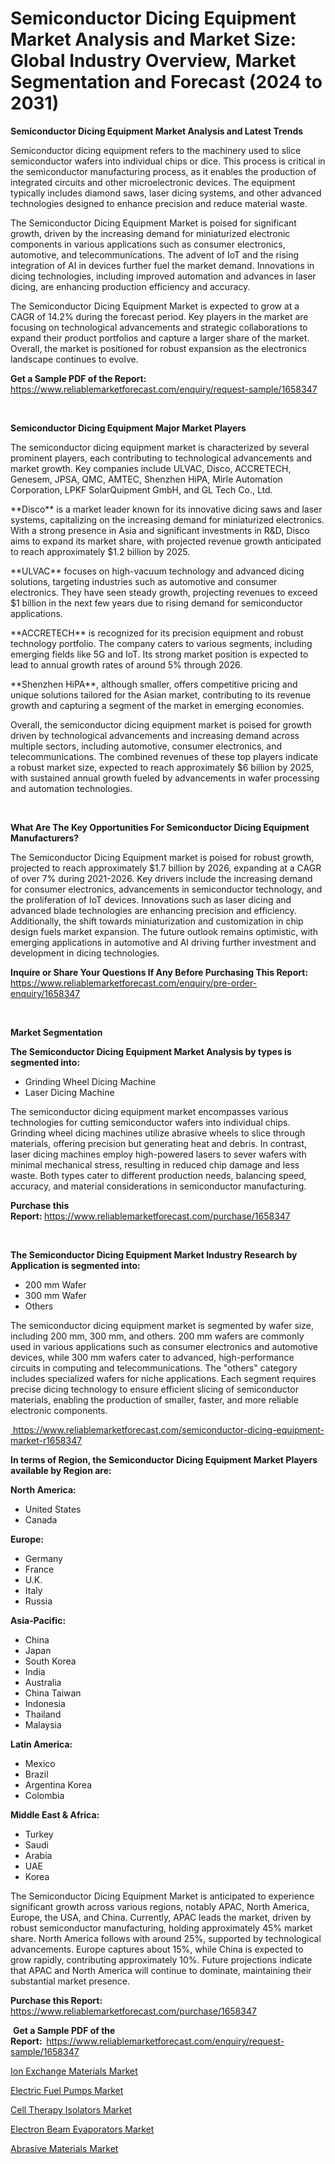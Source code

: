 <p><h1>Semiconductor Dicing Equipment Market Analysis and Market Size: Global Industry Overview, Market Segmentation and Forecast (2024 to 2031)</h1></p><p><strong>Semiconductor Dicing Equipment Market Analysis and Latest Trends</strong></p>
<p><p>Semiconductor dicing equipment refers to the machinery used to slice semiconductor wafers into individual chips or dice. This process is critical in the semiconductor manufacturing process, as it enables the production of integrated circuits and other microelectronic devices. The equipment typically includes diamond saws, laser dicing systems, and other advanced technologies designed to enhance precision and reduce material waste.</p><p>The Semiconductor Dicing Equipment Market is poised for significant growth, driven by the increasing demand for miniaturized electronic components in various applications such as consumer electronics, automotive, and telecommunications. The advent of IoT and the rising integration of AI in devices further fuel the market demand. Innovations in dicing technologies, including improved automation and advances in laser dicing, are enhancing production efficiency and accuracy. </p><p>The Semiconductor Dicing Equipment Market is expected to grow at a CAGR of 14.2% during the forecast period. Key players in the market are focusing on technological advancements and strategic collaborations to expand their product portfolios and capture a larger share of the market. Overall, the market is positioned for robust expansion as the electronics landscape continues to evolve.</p></p>
<p><strong>Get a Sample PDF of the Report:&nbsp;</strong> <a href="https://www.reliablemarketforecast.com/enquiry/request-sample/1658347?utm_campaign=1082&utm_medium=2&utm_source=Github&utm_content=ia&utm_term=18112024&utm_id=semiconductor-dicing-equipment">https://www.reliablemarketforecast.com/enquiry/request-sample/1658347</a></p>
<p>&nbsp;</p>
<p><strong>Semiconductor Dicing Equipment Major Market Players</strong></p>
<p><p>The semiconductor dicing equipment market is characterized by several prominent players, each contributing to technological advancements and market growth. Key companies include ULVAC, Disco, ACCRETECH, Genesem, JPSA, QMC, AMTEC, Shenzhen HiPA, Mirle Automation Corporation, LPKF SolarQuipment GmbH, and GL Tech Co., Ltd.</p><p>**Disco** is a market leader known for its innovative dicing saws and laser systems, capitalizing on the increasing demand for miniaturized electronics. With a strong presence in Asia and significant investments in R&D, Disco aims to expand its market share, with projected revenue growth anticipated to reach approximately $1.2 billion by 2025.</p><p>**ULVAC** focuses on high-vacuum technology and advanced dicing solutions, targeting industries such as automotive and consumer electronics. They have seen steady growth, projecting revenues to exceed $1 billion in the next few years due to rising demand for semiconductor applications.</p><p>**ACCRETECH** is recognized for its precision equipment and robust technology portfolio. The company caters to various segments, including emerging fields like 5G and IoT. Its strong market position is expected to lead to annual growth rates of around 5% through 2026.</p><p>**Shenzhen HiPA**, although smaller, offers competitive pricing and unique solutions tailored for the Asian market, contributing to its revenue growth and capturing a segment of the market in emerging economies.</p><p>Overall, the semiconductor dicing equipment market is poised for growth driven by technological advancements and increasing demand across multiple sectors, including automotive, consumer electronics, and telecommunications. The combined revenues of these top players indicate a robust market size, expected to reach approximately $6 billion by 2025, with sustained annual growth fueled by advancements in wafer processing and automation technologies.</p></p>
<p>&nbsp;</p>
<p><strong>What Are The Key Opportunities For Semiconductor Dicing Equipment Manufacturers?</strong></p>
<p><p>The Semiconductor Dicing Equipment market is poised for robust growth, projected to reach approximately $1.7 billion by 2026, expanding at a CAGR of over 7% during 2021-2026. Key drivers include the increasing demand for consumer electronics, advancements in semiconductor technology, and the proliferation of IoT devices. Innovations such as laser dicing and advanced blade technologies are enhancing precision and efficiency. Additionally, the shift towards miniaturization and customization in chip design fuels market expansion. The future outlook remains optimistic, with emerging applications in automotive and AI driving further investment and development in dicing technologies.</p></p>
<p><strong>Inquire or Share Your Questions If Any Before Purchasing This Report:</strong> <a href="https://www.reliablemarketforecast.com/enquiry/pre-order-enquiry/1658347?utm_campaign=1082&utm_medium=2&utm_source=Github&utm_content=ia&utm_term=18112024&utm_id=semiconductor-dicing-equipment">https://www.reliablemarketforecast.com/enquiry/pre-order-enquiry/1658347</a></p>
<p>&nbsp;</p>
<p><strong>Market Segmentation</strong></p>
<p><strong>The Semiconductor Dicing Equipment Market Analysis by types is segmented into:</strong></p>
<p><ul><li>Grinding Wheel Dicing Machine</li><li>Laser Dicing Machine</li></ul></p>
<p><p>The semiconductor dicing equipment market encompasses various technologies for cutting semiconductor wafers into individual chips. Grinding wheel dicing machines utilize abrasive wheels to slice through materials, offering precision but generating heat and debris. In contrast, laser dicing machines employ high-powered lasers to sever wafers with minimal mechanical stress, resulting in reduced chip damage and less waste. Both types cater to different production needs, balancing speed, accuracy, and material considerations in semiconductor manufacturing.</p></p>
<p><strong>Purchase this Report:&nbsp;</strong><a href="https://www.reliablemarketforecast.com/purchase/1658347?utm_campaign=1082&utm_medium=2&utm_source=Github&utm_content=ia&utm_term=18112024&utm_id=semiconductor-dicing-equipment">https://www.reliablemarketforecast.com/purchase/1658347</a></p>
<p>&nbsp;</p>
<p><strong>The Semiconductor Dicing Equipment Market Industry Research by Application is segmented into:</strong></p>
<p><ul><li>200 mm Wafer</li><li>300 mm Wafer</li><li>Others</li></ul></p>
<p><p>The semiconductor dicing equipment market is segmented by wafer size, including 200 mm, 300 mm, and others. 200 mm wafers are commonly used in various applications such as consumer electronics and automotive devices, while 300 mm wafers cater to advanced, high-performance circuits in computing and telecommunications. The "others" category includes specialized wafers for niche applications. Each segment requires precise dicing technology to ensure efficient slicing of semiconductor materials, enabling the production of smaller, faster, and more reliable electronic components.</p></p>
<p><a href="https://www.reliablemarketforecast.com/semiconductor-dicing-equipment-market-r1658347?utm_campaign=1082&utm_medium=2&utm_source=Github&utm_content=ia&utm_term=18112024&utm_id=semiconductor-dicing-equipment">&nbsp;https://www.reliablemarketforecast.com/semiconductor-dicing-equipment-market-r1658347</a></p>
<p><strong>In terms of Region, the Semiconductor Dicing Equipment Market Players available by Region are:</strong></p>
<p>
    <p> <strong> North America: </strong>
        <ul>
            <li>United States</li>
            <li>Canada</li>
        </ul>
        </p> 
    <p> <strong> Europe: </strong>
        <ul>
            <li>Germany</li>
            <li>France</li>
            <li>U.K.</li>
            <li>Italy</li>
            <li>Russia</li>
        </ul>
        </p> 
    <p> <strong> Asia-Pacific: </strong>
        <ul>
            <li>China</li>
            <li>Japan</li>
            <li>South Korea</li>
            <li>India</li>
            <li>Australia</li>
            <li>China Taiwan</li>
            <li>Indonesia</li>
            <li>Thailand</li>
            <li>Malaysia</li>
        </ul>
        </p> 
    <p> <strong> Latin America: </strong>
        <ul>
            <li>Mexico</li>
            <li>Brazil</li>
            <li>Argentina Korea</li>
            <li>Colombia</li>
        </ul>
        </p> 
    <p> <strong> Middle East & Africa: </strong>
        <ul>
            <li>Turkey</li>
            <li>Saudi</li>
            <li>Arabia</li>
            <li>UAE</li>
            <li>Korea</li>
        </ul>
    </p>
    </p>
<p><p>The Semiconductor Dicing Equipment Market is anticipated to experience significant growth across various regions, notably APAC, North America, Europe, the USA, and China. Currently, APAC leads the market, driven by robust semiconductor manufacturing, holding approximately 45% market share. North America follows with around 25%, supported by technological advancements. Europe captures about 15%, while China is expected to grow rapidly, contributing approximately 10%. Future projections indicate that APAC and North America will continue to dominate, maintaining their substantial market presence.</p></p>
<p><strong>Purchase this Report: </strong><a href="https://www.reliablemarketforecast.com/purchase/1658347?utm_campaign=1082&utm_medium=2&utm_source=Github&utm_content=ia&utm_term=18112024&utm_id=semiconductor-dicing-equipment">https://www.reliablemarketforecast.com/purchase/1658347</a></p>
<p>&nbsp;<strong>Get a Sample PDF of the Report:&nbsp;&nbsp;</strong><a href="https://www.reliablemarketforecast.com/enquiry/request-sample/1658347?utm_campaign=1082&utm_medium=2&utm_source=Github&utm_content=ia&utm_term=18112024&utm_id=semiconductor-dicing-equipment">https://www.reliablemarketforecast.com/enquiry/request-sample/1658347</a></p>
<p><strong></strong></p>
<p><p><a href="https://issuu.com/reportprime-2/docs/ion-exchange-materials-market-size-_842e943391a7cc?utm_campaign=1082&utm_medium=2&utm_source=Github&utm_content=ia&utm_term=18112024&utm_id=semiconductor-dicing-equipment">Ion Exchange Materials Market</a></p><p><a href="https://www.linkedin.com/pulse/electric-fuel-pumps-market-share-analysis-growth-trends-mwa0e?utm_campaign=1082&utm_medium=2&utm_source=Github&utm_content=ia&utm_term=18112024&utm_id=semiconductor-dicing-equipment">Electric Fuel Pumps Market</a></p><p><a href="https://github.com/NorbertYates/Market-Research-Report-List-7/blob/main/cell-therapy-isolators-market.md?utm_campaign=1082&utm_medium=2&utm_source=Github&utm_content=ia&utm_term=18112024&utm_id=semiconductor-dicing-equipment">Cell Therapy Isolators Market</a></p><p><a href="https://www.linkedin.com/pulse/pioneering-growth-analyzing-global-electron-beam-evaporators-sax5e?utm_campaign=1082&utm_medium=2&utm_source=Github&utm_content=ia&utm_term=18112024&utm_id=semiconductor-dicing-equipment">Electron Beam Evaporators Market</a></p><p><a href="https://issuu.com/reportprime-2/docs/abrasive-materials-market-size-2030_c08f59d917f91e?utm_campaign=1082&utm_medium=2&utm_source=Github&utm_content=ia&utm_term=18112024&utm_id=semiconductor-dicing-equipment">Abrasive Materials Market</a></p></p>